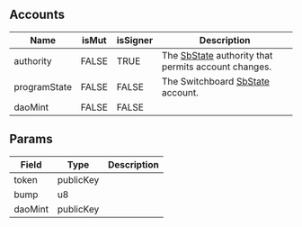 

## Accounts
|Name|isMut|isSigner|Description|
|--|--|--|--|
| authority | FALSE | TRUE | The [SbState](/idl/accounts/SbState) authority that permits account changes. | 
| programState | FALSE | FALSE | The Switchboard [SbState](/idl/accounts/SbState) account. | 
| daoMint | FALSE | FALSE |  | 
## Params
|Field|Type|Description|
|--|--|--|
| token |  publicKey |  |
| bump |  u8 |  |
| daoMint |  publicKey |  |
